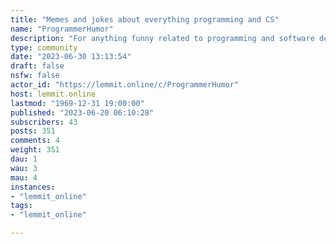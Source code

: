 ```yaml
---
title: "Memes and jokes about everything programming and CS" 
name: "ProgrammerHumor"
description: "For anything funny related to programming and software development."
type: community
date: "2023-06-30 13:13:54"
draft: false
nsfw: false
actor_id: "https://lemmit.online/c/ProgrammerHumor"
host: lemmit.online
lastmod: "1969-12-31 19:00:00"
published: "2023-06-20 06:10:28"
subscribers: 43
posts: 351
comments: 4
weight: 351
dau: 1
wau: 3
mau: 4
instances:
- "lemmit_online"
tags: 
- "lemmit_online"

---
```

